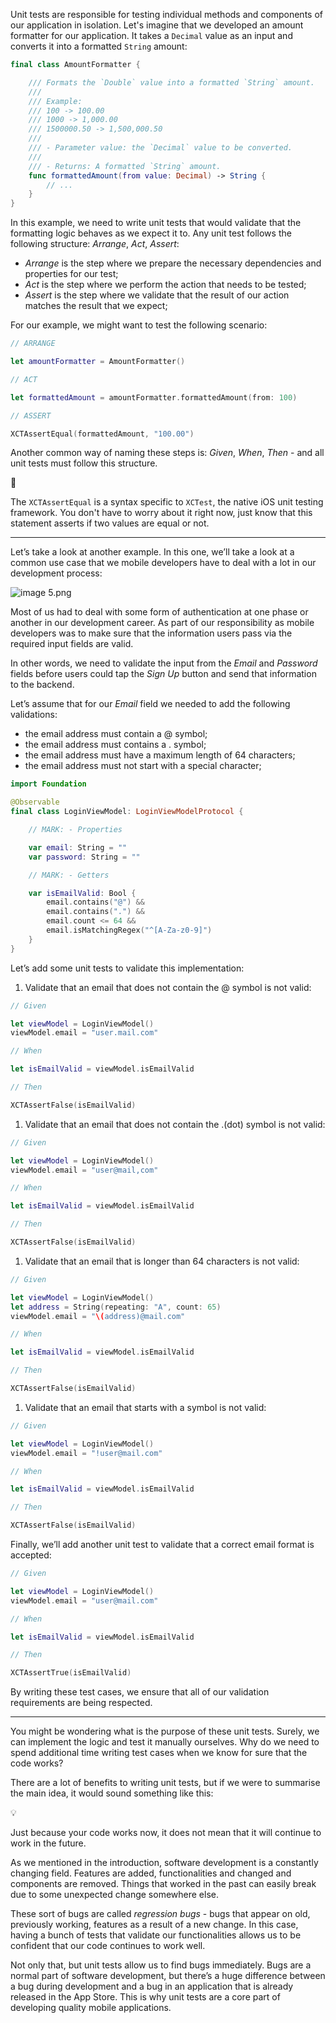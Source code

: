 
Unit tests are responsible for testing individual methods and components of our application in isolation. Let's imagine that we developed an amount formatter for our application. It takes a `Decimal` value as an input and converts it into a formatted `String` amount:

```swift
final class AmountFormatter {

	/// Formats the `Double` value into a formatted `String` amount.
	///
	/// Example:
	/// 100 -> 100.00
	/// 1000 -> 1,000.00
	/// 1500000.50 -> 1,500,000.50
	///
	/// - Parameter value: the `Decimal` value to be converted.
	///
	/// - Returns: A formatted `String` amount.
	func formattedAmount(from value: Decimal) -> String {
		// ...
	}
}
```

In this example, we need to write unit tests that would validate that the formatting logic behaves as we expect it to.  Any unit test follows the following structure: *Arrange*, *Act*, *Assert*:

- *Arrange* is the step where we prepare the necessary dependencies and properties for our test;
- *Act* is the step where we perform the action that needs to be tested;
- *Assert* is the step where we validate that the result of our action matches the result that we expect;

For our example, we might want to test the following scenario:

```swift
// ARRANGE

let amountFormatter = AmountFormatter()

// ACT

let formattedAmount = amountFormatter.formattedAmount(from: 100)

// ASSERT

XCTAssertEqual(formattedAmount, "100.00")
```

Another common way of naming these steps is: *Given*, *When*, *Then* - and all unit tests must follow this structure.

<aside>
💬

The `XCTAssertEqual` is a syntax specific to `XCTest`, the native iOS unit testing framework. You don't have to worry about it right now, just know that this statement asserts if two values are equal or not.

</aside>

---

Let’s take a look at another example. In this one, we’ll take a look at a common use case that we mobile developers have to deal with a lot in our development process:

![image 5.png](6.2-structure-images/image_5.png)

Most of us had to deal with some form of authentication at one phase or another in our development career. As part of our responsibility as mobile developers was to make sure that the information users pass via the required input fields are valid.

In other words, we need to validate the input from the *Email* and *Password* fields before users could tap the *Sign Up* button and send that information to the backend.

Let’s assume that for our *Email* field we needed to add the following validations:

- the email address must contain a @ symbol;
- the email address must contains a . symbol;
- the email address must have a maximum length of 64 characters;
- the email address must not start with a special character;

```swift
import Foundation

@Observable
final class LoginViewModel: LoginViewModelProtocol {

    // MARK: - Properties

    var email: String = ""
    var password: String = ""

    // MARK: - Getters

    var isEmailValid: Bool {
        email.contains("@") &&
        email.contains(".") &&
        email.count <= 64 &&
        email.isMatchingRegex("^[A-Za-z0-9]")
    }
}
```

Let’s add some unit tests to validate this implementation:

1. Validate that an email that does not contain the @ symbol is not valid:

```swift
// Given

let viewModel = LoginViewModel()
viewModel.email = "user.mail.com"

// When

let isEmailValid = viewModel.isEmailValid

// Then

XCTAssertFalse(isEmailValid)
```

1. Validate that an email that does not contain the .(dot) symbol is not valid:

```swift
// Given

let viewModel = LoginViewModel()
viewModel.email = "user@mail,com"

// When

let isEmailValid = viewModel.isEmailValid

// Then

XCTAssertFalse(isEmailValid)
```

1. Validate that an email that is longer than 64 characters is not valid:

```swift
// Given

let viewModel = LoginViewModel()
let address = String(repeating: "A", count: 65)
viewModel.email = "\(address)@mail.com"

// When

let isEmailValid = viewModel.isEmailValid

// Then

XCTAssertFalse(isEmailValid)
```

1. Validate that an email that starts with a symbol is not valid:

```swift
// Given

let viewModel = LoginViewModel()
viewModel.email = "!user@mail.com"

// When

let isEmailValid = viewModel.isEmailValid

// Then

XCTAssertFalse(isEmailValid)
```

Finally, we’ll add another unit test to validate that a correct email format is accepted:

```swift
// Given

let viewModel = LoginViewModel()
viewModel.email = "user@mail.com"

// When

let isEmailValid = viewModel.isEmailValid

// Then

XCTAssertTrue(isEmailValid)
```

By writing these test cases, we ensure that all of our validation requirements are being respected.

---

You might be wondering what is the purpose of these unit tests. Surely, we can implement the logic and test it manually ourselves. Why do we need to spend additional time writing test cases when we know for sure that the code works?

There are a lot of benefits to writing unit tests, but if we were to summarise the main idea, it would sound something like this:

<aside>
💡

Just because your code works now, it does not mean that it will continue to work in the future.

</aside>

As we mentioned in the introduction, software development is a constantly changing field. Features are added, functionalities and changed and components are removed. Things that worked in the past can easily break due to some unexpected change somewhere else.

These sort of bugs are called *regression bugs* - bugs that appear on old, previously working, features as a result of a new change. In this case, having a bunch of tests that validate our functionalities allows us to be confident that our code continues to work well.

Not only that, but unit tests allow us to find bugs immediately. Bugs are a normal part of software development, but there’s a huge difference between a bug during development and a bug in an application that is already released in the App Store. This is why unit tests are a core part of developing quality mobile applications.
